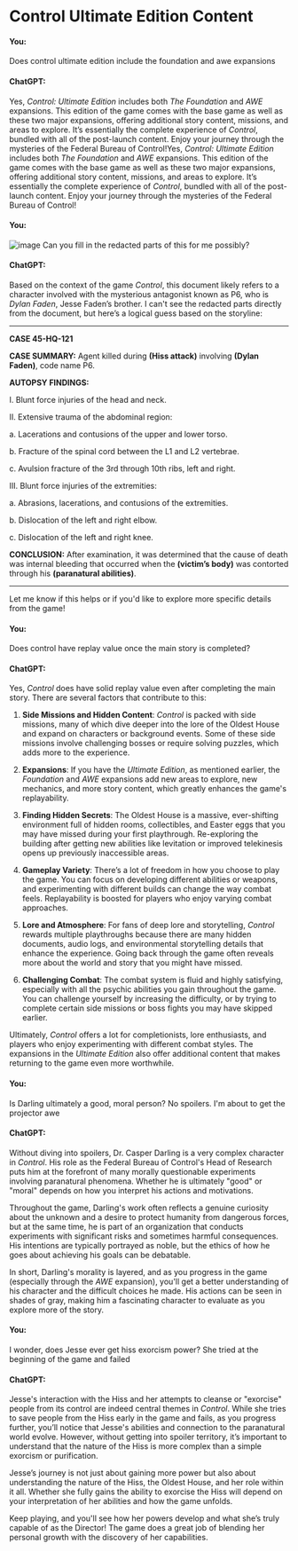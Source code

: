 # Control Ultimate Edition Content

#### You:
Does control ultimate edition include the foundation and awe expansions

#### ChatGPT:
Yes, *Control: Ultimate Edition* includes both *The Foundation* and *AWE* expansions. This edition of the game comes with the base game as well as these two major expansions, offering additional story content, missions, and areas to explore. It’s essentially the complete experience of *Control*, bundled with all of the post-launch content. Enjoy your journey through the mysteries of the Federal Bureau of Control!Yes, *Control: Ultimate Edition* includes both *The Foundation* and *AWE* expansions. This edition of the game comes with the base game as well as these two major expansions, offering additional story content, missions, and areas to explore. It’s essentially the complete experience of *Control*, bundled with all of the post-launch content. Enjoy your journey through the mysteries of the Federal Bureau of Control!


#### You:
![image](file-service://file-kCbsqRk7eCMTtrehb0C4LYTu)
Can you fill in the redacted parts of this for me possibly?

#### ChatGPT:
Based on the context of the game *Control*, this document likely refers to a character involved with the mysterious antagonist known as P6, who is *Dylan Faden*, Jesse Faden’s brother. I can't see the redacted parts directly from the document, but here’s a logical guess based on the storyline:

---

**CASE 45-HQ-121**

**CASE SUMMARY:**
Agent killed during **(Hiss attack)** involving **(Dylan Faden)**, code name P6.

**AUTOPSY FINDINGS:**

I. Blunt force injuries of the head and neck.

II. Extensive trauma of the abdominal region:

a. Lacerations and contusions of the upper and lower torso.

b. Fracture of the spinal cord between the L1 and L2 vertebrae.

c. Avulsion fracture of the 3rd through 10th ribs, left and right.

III. Blunt force injuries of the extremities:

a. Abrasions, lacerations, and contusions of the extremities.

b. Dislocation of the left and right elbow.

c. Dislocation of the left and right knee.

**CONCLUSION:**
After examination, it was determined that the cause of death was internal bleeding that occurred when the **(victim’s body)** was contorted through his **(paranatural abilities)**.

---

Let me know if this helps or if you'd like to explore more specific details from the game!


#### You:
Does control have replay value once the main story is completed?

#### ChatGPT:
Yes, *Control* does have solid replay value even after completing the main story. There are several factors that contribute to this:

1. **Side Missions and Hidden Content**: *Control* is packed with side missions, many of which dive deeper into the lore of the Oldest House and expand on characters or background events. Some of these side missions involve challenging bosses or require solving puzzles, which adds more to the experience.

2. **Expansions**: If you have the *Ultimate Edition*, as mentioned earlier, the *Foundation* and *AWE* expansions add new areas to explore, new mechanics, and more story content, which greatly enhances the game's replayability.

3. **Finding Hidden Secrets**: The Oldest House is a massive, ever-shifting environment full of hidden rooms, collectibles, and Easter eggs that you may have missed during your first playthrough. Re-exploring the building after getting new abilities like levitation or improved telekinesis opens up previously inaccessible areas.

4. **Gameplay Variety**: There’s a lot of freedom in how you choose to play the game. You can focus on developing different abilities or weapons, and experimenting with different builds can change the way combat feels. Replayability is boosted for players who enjoy varying combat approaches.

5. **Lore and Atmosphere**: For fans of deep lore and storytelling, *Control* rewards multiple playthroughs because there are many hidden documents, audio logs, and environmental storytelling details that enhance the experience. Going back through the game often reveals more about the world and story that you might have missed.

6. **Challenging Combat**: The combat system is fluid and highly satisfying, especially with all the psychic abilities you gain throughout the game. You can challenge yourself by increasing the difficulty, or by trying to complete certain side missions or boss fights you may have skipped earlier.

Ultimately, *Control* offers a lot for completionists, lore enthusiasts, and players who enjoy experimenting with different combat styles. The expansions in the *Ultimate Edition* also offer additional content that makes returning to the game even more worthwhile.


#### You:
Is Darling ultimately a good, moral person? No spoilers. I'm about to get the projector awe

#### ChatGPT:
Without diving into spoilers, Dr. Casper Darling is a very complex character in *Control*. His role as the Federal Bureau of Control's Head of Research puts him at the forefront of many morally questionable experiments involving paranatural phenomena. Whether he is ultimately "good" or "moral" depends on how you interpret his actions and motivations.

Throughout the game, Darling's work often reflects a genuine curiosity about the unknown and a desire to protect humanity from dangerous forces, but at the same time, he is part of an organization that conducts experiments with significant risks and sometimes harmful consequences. His intentions are typically portrayed as noble, but the ethics of how he goes about achieving his goals can be debatable.

In short, Darling's morality is layered, and as you progress in the game (especially through the *AWE* expansion), you'll get a better understanding of his character and the difficult choices he made. His actions can be seen in shades of gray, making him a fascinating character to evaluate as you explore more of the story.


#### You:
I wonder, does Jesse ever get hiss exorcism power? She tried at the beginning of the game and failed 

#### ChatGPT:
Jesse's interaction with the Hiss and her attempts to cleanse or "exorcise" people from its control are indeed central themes in *Control*. While she tries to save people from the Hiss early in the game and fails, as you progress further, you’ll notice that Jesse's abilities and connection to the paranatural world evolve. However, without getting into spoiler territory, it’s important to understand that the nature of the Hiss is more complex than a simple exorcism or purification.

Jesse’s journey is not just about gaining more power but also about understanding the nature of the Hiss, the Oldest House, and her role within it all. Whether she fully gains the ability to exorcise the Hiss will depend on your interpretation of her abilities and how the game unfolds.

Keep playing, and you'll see how her powers develop and what she’s truly capable of as the Director! The game does a great job of blending her personal growth with the discovery of her capabilities.
